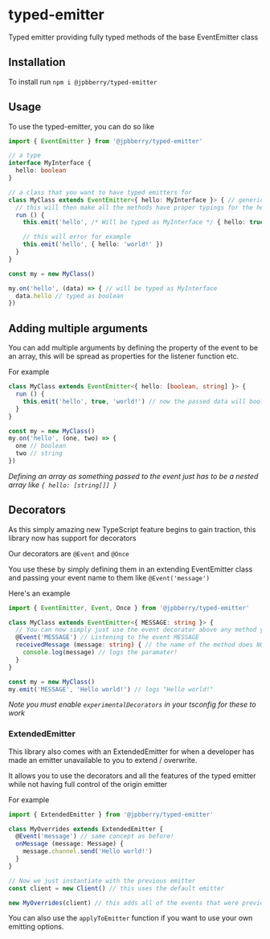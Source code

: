 # typed-emitter

Typed emitter providing fully typed methods of the base EventEmitter class

## Installation

To install run `npm i @jpbberry/typed-emitter`

## Usage

To use the typed-emitter, you can do so like

```ts
import { EventEmitter } from '@jpbberry/typed-emitter'

// a type
interface MyInterface {
  hello: boolean
}

// a class that you want to have typed emitters for
class MyClass extends EventEmitter<{ hello: MyInterface }> { // generic type has the map of events
  // this will then make all the methods have proper typings for the hello event and it's type
  run () {
    this.emit('hello', /* Will be typed as MyInterface */ { hello: true })

    // this will error for example
    this.emit('hello', { hello: 'world!' })
  }
}

const my = new MyClass()

my.on('hello', (data) => { // will be typed as MyInterface
  data.hello // typed as boolean
})
```

## Adding multiple arguments

You can add multiple arguments by defining the property of the event to be an array, this will be spread as properties for the listener function etc.

For example

```ts
class MyClass extends EventEmitter<{ hello: [boolean, string] }> {
  run () {
    this.emit('hello', true, 'world!') // now the passed data will boolean, string
  }
}

const my = new MyClass()
my.on('hello', (one, two) => {
  one // boolean
  two // string
})
```

*Defining an array as something passed to the event just has to be a nested array like `{ hello: [string[]] }`*

## Decorators

As this simply amazing new TypeScript feature begins to gain traction, this library now has support for decorators

Our decorators are `@Event` and `@Once`

You use these by simply defining them in an extending EventEmitter class and passing your event name to them like `@Event('message')`

Here's an example
```ts
import { EventEmitter, Event, Once } from '@jpbberry/typed-emitter'

class MyClass extends EventEmitter<{ MESSAGE: string }> {
  // You can now simply just use the event decorator above any method you want ran on that event
  @Event('MESSAGE') // Listening to the event MESSAGE
  receivedMessage (message: string) { // the name of the method does NOT matter at all
    console.log(message) // logs the paramater!
  }
}

const my = new MyClass()
my.emit('MESSAGE', 'Hello world!') // logs "Hello world!"
```

*Note you must enable `experimentalDecorators` in your tsconfig for these to work*

### ExtendedEmitter

This library also comes with an ExtendedEmitter for when a developer has made an emitter unavailable to you to extend / overwrite.

It allows you to use the decorators and all the features of the typed emitter while not having full control of the origin emitter

For example
```ts
import { ExtendedEmitter } from '@jpbberry/typed-emitter'

class MyOverrides extends ExtendedEmitter {
  @Event('message') // same concept as before!
  onMessage (message: Message) {
    message.channel.send('Hello world!')
  }
}

// Now we just instantiate with the previous emitter
const client = new Client() // this uses the default emitter

new MyOverrides(client) // this adds all of the events that were previously defined via the decorators
```

You can also use the `applyToEmitter` function if you want to use your own emitting options.
